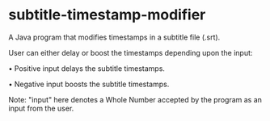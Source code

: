 # subtitle-timestamp-modifier
A Java program that modifies timestamps in a subtitle file (.srt).

User can either delay or boost the timestamps depending upon the input:

• Positive input delays the subtitle timestamps. 

• Negative input boosts the subtitle timestamps.

Note: "input" here denotes a Whole Number accepted by the program as an input from the user.
